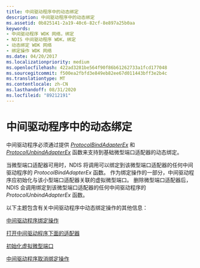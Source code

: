 ```yaml
---
title: 中间驱动程序中的动态绑定
description: 中间驱动程序中的动态绑定
ms.assetid: 0b825141-2a19-40c6-82cf-8e897a25b0aa
keywords:
- 中间驱动程序 WDK 网络，绑定
- NDIS 中间驱动程序 WDK，绑定
- 动态绑定 WDK 网络
- 绑定操作 WDK 网络
ms.date: 04/20/2017
ms.localizationpriority: medium
ms.openlocfilehash: 422ad3281be564f90f86b61262733a1fcd177048
ms.sourcegitcommit: f500ea2fbfd3e849eb82ee67d011443bff3e2b4c
ms.translationtype: MT
ms.contentlocale: zh-CN
ms.lasthandoff: 08/31/2020
ms.locfileid: "89212191"
---
```

# <a name="dynamic-binding-in-an-intermediate-driver"></a>中间驱动程序中的动态绑定





中间驱动程序必须通过提供 [*ProtocolBindAdapterEx*](/windows-hardware/drivers/ddi/ndis/nc-ndis-protocol_bind_adapter_ex) 和 [*ProtocolUnbindAdapterEx*](/windows-hardware/drivers/ddi/ndis/nc-ndis-protocol_unbind_adapter_ex) 函数来支持到基础微型端口适配器的动态绑定。

当微型端口适配器可用时，NDIS 将调用可以绑定到该微型端口适配器的任何中间驱动程序的 *ProtocolBindAdapterEx* 函数。 作为绑定操作的一部分，中间驱动程序应初始化与该小型端口适配器关联的虚拟微型端口。 删除微型端口适配器后，NDIS 会调用绑定到该微型端口适配器的任何中间驱动程序的 *ProtocolUnbindAdapterEx* 函数。

以下主题包含有关中间驱动程序中动态绑定操作的其他信息：

[中间驱动程序绑定操作](intermediate-driver-binding-operations.md)

[打开中间驱动程序下面的适配器](opening-an-adapter-underlying-an-intermediate-driver.md)

[初始化虚拟微型端口](initializing-virtual-miniports.md)

[中间驱动程序取消绑定操作](intermediate-driver-unbinding-operations.md)

 


